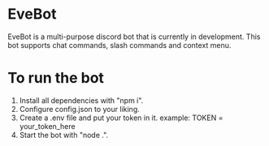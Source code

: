 # EveBot
EveBot is a multi-purpose discord bot that is currently in development. This bot supports chat commands, slash commands and context menu.

# To run the bot
1. Install all dependencies with "npm i".
2. Configure config.json to your liking.
3. Create a .env file and put your token in it. example: TOKEN = your_token_here
4. Start the bot with "node .".
